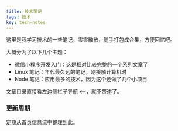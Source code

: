 ```yaml
---
title: 技术笔记
tags: 技术
key: tech-notes
---
```


这里是我学习技术的一些笔记，零零散散，随手打包成合集，方便回忆吧。

大概分为了以下几个主题：

- 微信小程序开发入门：这是相对比较完整的一个系列文章了
- Linux 笔记：年代最久远的笔记，刚接触计算机时
- Node 笔记：应用最多的技术，因为这个还做了几个小项目

文章目录直接看左边侧栏子导航 <--，就不赘述了。

### 更新周期

定期从首页信息流中整理到此。